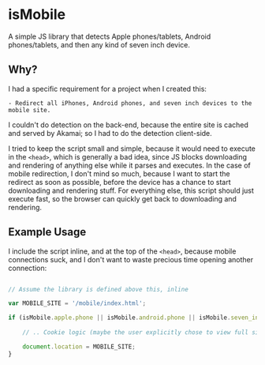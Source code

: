 # isMobile


A simple JS library that detects Apple phones/tablets, Android phones/tablets, and then any kind of seven inch device.


## Why?

I had a specific requirement for a project when I created this:

`- Redirect all iPhones, Android phones, and seven inch devices to the mobile site.`

I couldn't do detection on the back-end, because the entire site is cached and served by Akamai; so I had to do the detection client-side.

I tried to keep the script small and simple, because it would need to execute in the `<head>`, which is generally a bad idea, since JS blocks downloading and rendering of anything else while it parses and executes. In the case of mobile redirection, I don't mind so much, because I want to start the redirect as soon as possible, before the device has a chance to start downloading and rendering stuff. For everything else, this script should just execute fast, so the browser can quickly get back to downloading and rendering.


## Example Usage

I include the script inline, and at the top of the `<head>`, because mobile connections suck, and I don't want to waste precious time opening another connection:


```javascript

// Assume the library is defined above this, inline

var MOBILE_SITE = '/mobile/index.html';

if (isMobile.apple.phone || isMobile.android.phone || isMobile.seven_inch) {
    
    // .. Cookie logic (maybe the user explicitly chose to view full site before)

    document.location = MOBILE_SITE;
}

```